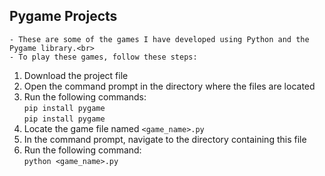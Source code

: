 ## Pygame Projects

```
- These are some of the games I have developed using Python and the Pygame library.<br>
- To play these games, follow these steps:
```

1. Download the project file
2. Open the command prompt in the directory where the files are located
3. Run the following commands:<br>
   `pip install pygame`<br>
   `pip install pygame`
4. Locate the game file named `<game_name>.py`
5. In the command prompt, navigate to the directory containing this file
6. Run the following command:<br>
   `python <game_name>.py`
